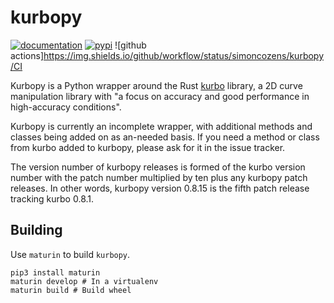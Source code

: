 # kurbopy

[![documentation](https://readthedocs.org/projects/kurbopy/badge/)](https://kurbopy.readthedocs.io)
[![pypi](https://img.shields.io/pypi/v/kurbopy)](https://pypi.org/project/kurbopy/)
![github actions]https://img.shields.io/github/workflow/status/simoncozens/kurbopy/CI

Kurbopy is a Python wrapper around the Rust [kurbo](https://github.com/linebender/kurbo)
library, a 2D curve manipulation library with "a focus on accuracy and good
performance in high-accuracy conditions".

Kurbopy is currently an incomplete wrapper, with additional
methods and classes being added on as an-needed basis. If you need a method
or class from kurbo added to kurbopy, please ask for it in the issue tracker.

The version number of kurbopy releases is formed of the kurbo version number
with the patch number multiplied by ten plus any kurbopy patch releases.
In other words, kurbopy version 0.8.15 is the fifth patch release tracking
kurbo 0.8.1.

## Building

Use `maturin` to build `kurbopy`.

```
pip3 install maturin
maturin develop # In a virtualenv
maturin build # Build wheel
```
